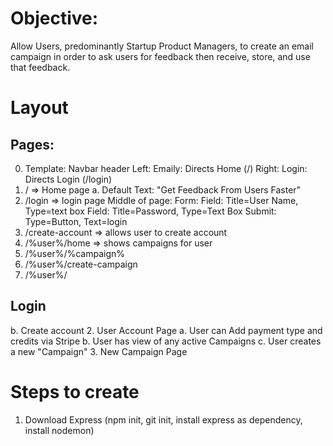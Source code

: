 # Objective:
Allow Users, predominantly Startup Product Managers, to create an email campaign in order to ask users for feedback then receive, store, and use that feedback.

# Layout

## Pages:
0. Template:
  Navbar
    header
      Left: Emaily: Directs Home (/)
      Right: Login: Directs Login (/login)
1. / => Home page
  a. Default Text: "Get Feedback From Users Faster"
2. /login => login page
  Middle of page:
    Form:
      Field:
        Title=User Name, Type=text box
      Field:
        Title=Password, Type=Text Box
      Submit:
        Type=Button, Text=login
3. /create-account => allows user to create account
4. /%user%/home => shows campaigns for user
5. /%user%/%campaign%
6. /%user%/create-campaign
7. /%user%/

## Login
  b. Create account
2. User Account Page
  a. User can Add payment type and credits via Stripe
  b. User has view of any active Campaigns
  c. User creates a new "Campaign"
3. New Campaign Page

# Steps to create
1. Download Express (npm init, git init, install express as dependency, install nodemon)